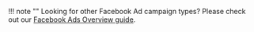 !!! note ""
	Looking for other Facebook Ad campaign types? Please check out our [Facebook Ads Overview guide](/deep-linked-ads/facebook-ads-overview).
